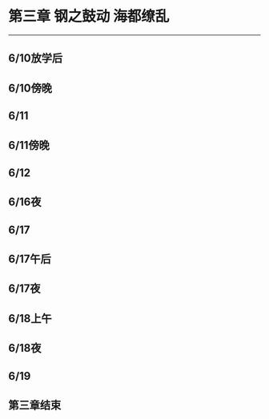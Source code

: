 # 第三章 钢之鼓动 海都缭乱

---

## 6/10放学后

## 6/10傍晚

## 6/11

## 6/11傍晚

## 6/12

## 6/16夜

## 6/17

## 6/17午后

## 6/17夜

## 6/18上午

## 6/18夜

## 6/19

## 第三章结束